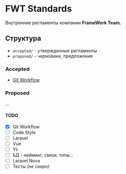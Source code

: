 # FWT Standards

Внутренние регламенты компании **FrameWork Team.**

## Структура
* `accepted/` - утвержденные регламенты
* `proposed/` - черновики, предложения

### Accepted
* [Git Workflow](accepted/git-workflow.md)

### Proposed
...

#### TODO
- [x] Git Workflow
- [ ] Code Style
- [ ] Laravel
- [ ] Vue
- [ ] Yii
- [ ] БД - нейминг, связи, типы...
- [ ] Laravel Nova
- [ ] Тесты _(не скоро)_
